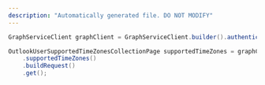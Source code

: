 ```yaml
---
description: "Automatically generated file. DO NOT MODIFY"
---
```

<!-- markdownlint-disable MD041 -->

```java
GraphServiceClient graphClient = GraphServiceClient.builder().authenticationProvider( authProvider ).buildClient();

OutlookUserSupportedTimeZonesCollectionPage supportedTimeZones = graphClient.me().outlook()
    .supportedTimeZones()
    .buildRequest()
    .get();
```

